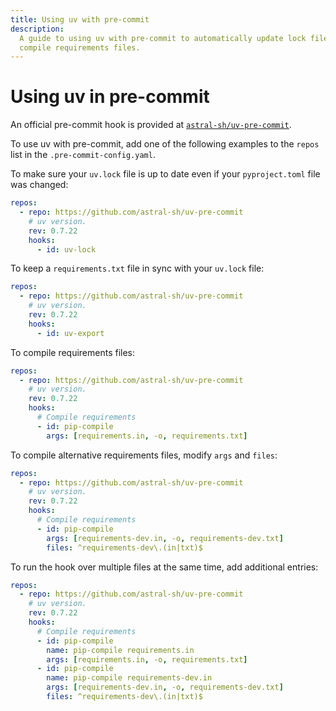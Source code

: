 ```yaml
---
title: Using uv with pre-commit
description:
  A guide to using uv with pre-commit to automatically update lock files, export requirements, and
  compile requirements files.
---
```


# Using uv in pre-commit

An official pre-commit hook is provided at
[`astral-sh/uv-pre-commit`](https://github.com/astral-sh/uv-pre-commit).

To use uv with pre-commit, add one of the following examples to the `repos` list in the
`.pre-commit-config.yaml`.

To make sure your `uv.lock` file is up to date even if your `pyproject.toml` file was changed:

```yaml title=".pre-commit-config.yaml"
repos:
  - repo: https://github.com/astral-sh/uv-pre-commit
    # uv version.
    rev: 0.7.22
    hooks:
      - id: uv-lock
```

To keep a `requirements.txt` file in sync with your `uv.lock` file:

```yaml title=".pre-commit-config.yaml"
repos:
  - repo: https://github.com/astral-sh/uv-pre-commit
    # uv version.
    rev: 0.7.22
    hooks:
      - id: uv-export
```

To compile requirements files:

```yaml title=".pre-commit-config.yaml"
repos:
  - repo: https://github.com/astral-sh/uv-pre-commit
    # uv version.
    rev: 0.7.22
    hooks:
      # Compile requirements
      - id: pip-compile
        args: [requirements.in, -o, requirements.txt]
```

To compile alternative requirements files, modify `args` and `files`:

```yaml title=".pre-commit-config.yaml"
repos:
  - repo: https://github.com/astral-sh/uv-pre-commit
    # uv version.
    rev: 0.7.22
    hooks:
      # Compile requirements
      - id: pip-compile
        args: [requirements-dev.in, -o, requirements-dev.txt]
        files: ^requirements-dev\.(in|txt)$
```

To run the hook over multiple files at the same time, add additional entries:

```yaml title=".pre-commit-config.yaml"
repos:
  - repo: https://github.com/astral-sh/uv-pre-commit
    # uv version.
    rev: 0.7.22
    hooks:
      # Compile requirements
      - id: pip-compile
        name: pip-compile requirements.in
        args: [requirements.in, -o, requirements.txt]
      - id: pip-compile
        name: pip-compile requirements-dev.in
        args: [requirements-dev.in, -o, requirements-dev.txt]
        files: ^requirements-dev\.(in|txt)$
```
